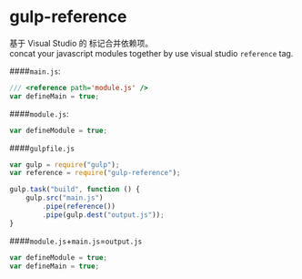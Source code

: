 # gulp-reference
基于 Visual Studio 的 <reference> 标记合并依赖项。<br>
concat your javascript modules together by use visual studio `reference` tag.


####`main.js`:
```javascript
/// <reference path='module.js' />
var defineMain = true;
```
####`module.js`:
```javascript
var defineModule = true;
```
####`gulpfile.js`
```javascript
var gulp = require("gulp");
var reference = require("gulp-reference");

gulp.task("build", function () {
    gulp.src("main.js")
        .pipe(reference())
        .pipe(gulp.dest("output.js"));
}
```
####`module.js`+`main.js`=`output.js`
```javascript
var defineModule = true;
var defineMain = true;
```





